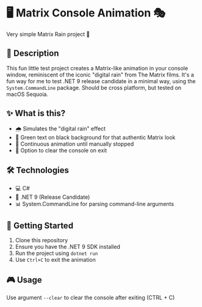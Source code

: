 # 🖥️ Matrix Console Animation 🎭

Very simple Matrix Rain project 👾

## 📜 Description

This fun little test project creates a Matrix-like animation in your console window, reminiscent of the iconic "digital rain" from The Matrix films. It's a fun way for me to test .NET 9 release candidate in a minimal way, using the `System.CommandLine` package. Should be cross platform, but tested on macOS Sequoia.

## ✨ What is this?

- 🌧️ Simulates the "digital rain" effect
- 🎨 Green text on black background for that authentic Matrix look
- 🔄 Continuous animation until manually stopped
- 🧹 Option to clear the console on exit

## 🛠️ Technologies

- 💻 C# 
- 🔷 .NET 9 (Release Candidate)
- 📊 System.CommandLine for parsing command-line arguments

## 🚀 Getting Started

1. Clone this repository
2. Ensure you have the .NET 9 SDK installed
3. Run the project using `dotnet run`
4. Use `Ctrl+C` to exit the animation

## 🎮 Usage
Use argument `--clear` to clear the console after exiting (CTRL + C)